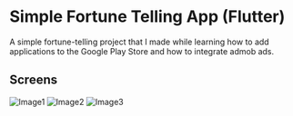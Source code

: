 # Simple Fortune Telling App (Flutter)
A simple fortune-telling project that I made while learning how to add applications to the Google Play Store and how to integrate admob ads. 

## Screens
![Image1](https://www.hizliresim.com/orvzaz1)
![Image2](https://www.hizliresim.com/1pauhy8)
![Image3](https://www.hizliresim.com/onkydyu)
